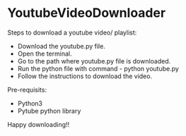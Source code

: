 # YoutubeVideoDownloader

Steps to download a youtube video/ playlist:

- Download the youtube.py file.
- Open the terminal.
- Go to the path where youtube.py file is downloaded.
- Run the python file with command - python youtube.py
- Follow the instructions to download the video.

Pre-requisits:

- Python3
- Pytube python library


Happy downloading!!
